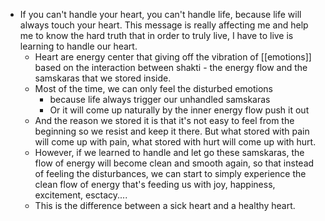 - If you can't handle your heart, you can't handle life, because life will always touch your heart. This message is really affecting me and help me to know the hard truth that in order to truly live, I have to live is learning to handle our heart. 
    - Heart are energy center that giving off the vibration of [[emotions]] based on the interaction between shakti - the energy flow and the samskaras that we stored inside.
    - Most of the time, we can only feel the disturbed emotions 
        - because life always trigger our unhandled samskaras 
        - Or it will come up naturally by the inner energy flow push it out
    - And the reason we stored it is that it's not easy to feel from the beginning so we resist and keep it there.  But what stored with pain will come up with pain, what stored with hurt will come up with hurt.
    - However, if we learned to handle and let go these samskaras, the flow of energy will become clean and smooth again, so that instead of feeling the disturbances, we can start to simply experience the clean flow of energy that's feeding us with joy, happiness, excitement, esctacy.... 
    - This is the difference between a sick heart and a healthy heart.
